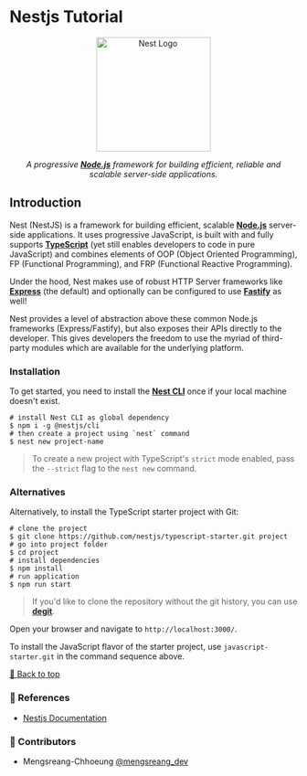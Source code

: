 # Nestjs Tutorial

<p align="center">
  <a href="http://nestjs.com/" target="blank"><img src="https://nestjs.com/img/logo-small.svg" width="200" alt="Nest Logo" /></a>
</p>

<p align="center"><i>A progressive <b><a href="http://nodejs.org">Node.js</a></b> framework for building efficient, reliable and scalable server-side applications.</i></p>

## Introduction

Nest (NestJS) is a framework for building efficient, scalable [**Node.js**](https://nodejs.org) server-side applications. It uses progressive JavaScript, is built with and fully supports [**TypeScript**](http://www.typescriptlang.org) (yet still enables developers to code in pure JavaScript) and combines elements of OOP (Object Oriented Programming), FP (Functional Programming), and FRP (Functional Reactive Programming).

Under the hood, Nest makes use of robust HTTP Server frameworks like [**Express**](https://expressjs.com) (the default) and optionally can be configured to use [**Fastify**](https://github.com/fastify/fastify) as well!

Nest provides a level of abstraction above these common Node.js frameworks (Express/Fastify), but also exposes their APIs directly to the developer. This gives developers the freedom to use the myriad of third-party modules which are available for the underlying platform.

### Installation

To get started, you need to install the [**Nest CLI**](https://docs.nestjs.com/cli/overview) once if your local machine doesn't exist.

```shell
# install Nest CLI as global dependency
$ npm i -g @nestjs/cli
# then create a project using `nest` command
$ nest new project-name
```

> To create a new project with TypeScript's `strict` mode enabled, pass the `--strict` flag to the `nest new` command.

### Alternatives

Alternatively, to install the TypeScript starter project with Git:

```shell
# clone the project
$ git clone https://github.com/nestjs/typescript-starter.git project
# go into project folder
$ cd project
# install dependencies
$ npm install
# run application
$ npm run start
```

> If you'd like to clone the repository without the git history, you can use [**degit**](https://github.com/Rich-Harris/degit).

Open your browser and navigate to `http://localhost:3000/`.

To install the JavaScript flavor of the starter project, use `javascript-starter.git` in the command sequence above.

[🔼 Back to top](#nestjs-tutorial)

### 📜 References

- [Nestjs Documentation](https://docs.nestjs.com)

### 🤝 Contributors

- Mengsreang-Chhoeung [@mengsreang_dev](https://twitter.com/mengsreang_dev)
